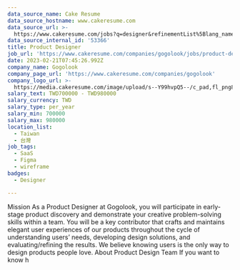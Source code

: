 ```yaml
---
data_source_name: Cake Resume
data_source_hostname: www.cakeresume.com
data_source_url: >-
  https://www.cakeresume.com/jobs?q=designer&refinementList%5Blang_name%5D%5B0%5D=English&refinementList%5Bsalary_type%5D=per_year
data_source_internal_id: '53366'
title: Product Designer
job_url: 'https://www.cakeresume.com/companies/gogolook/jobs/product-designer-f7420b'
date: 2023-02-21T07:45:26.992Z
company_name: Gogolook
company_page_url: 'https://www.cakeresume.com/companies/gogolook'
company_logo_url: >-
  https://media.cakeresume.com/image/upload/s--Y99hvpQ5--/c_pad,fl_png8,h_200,w_200/v1618254473/gi3vnzovbkfiqffe6fu7.png
salary_text: TWD700000 - TWD980000
salary_currency: TWD
salary_type: per_year
salary_min: 700000
salary_max: 980000
location_list:
  - Taiwan
  - 台灣
job_tags:
  - SaaS
  - Figma
  - wireframe
badges:
  - Designer

---
```


Mission As a Product Designer at Gogolook, you will participate in early-stage product discovery and demonstrate your creative problem-solving skills within a team. You will be a key contributor that crafts and maintains elegant user experiences of our products throughout the cycle of understanding users’ needs, developing design solutions, and evaluating/refining the results. We believe knowing users is the only way to design products people love. About Product Design Team If you want to know h